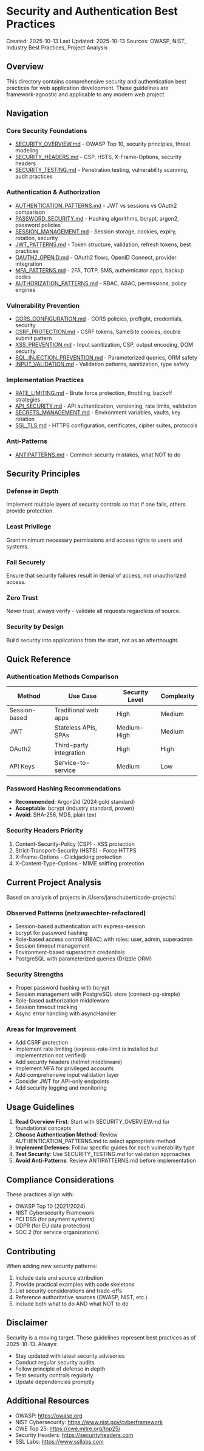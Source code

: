 # Security and Authentication Best Practices

Created: 2025-10-13
Last Updated: 2025-10-13
Sources: OWASP, NIST, Industry Best Practices, Project Analysis

## Overview

This directory contains comprehensive security and authentication best practices for web application development. These guidelines are framework-agnostic and applicable to any modern web project.

## Navigation

### Core Security Foundations
- [SECURITY_OVERVIEW.md](./SECURITY_OVERVIEW.md) - OWASP Top 10, security principles, threat modeling
- [SECURITY_HEADERS.md](./SECURITY_HEADERS.md) - CSP, HSTS, X-Frame-Options, security headers
- [SECURITY_TESTING.md](./SECURITY_TESTING.md) - Penetration testing, vulnerability scanning, audit practices

### Authentication & Authorization
- [AUTHENTICATION_PATTERNS.md](./AUTHENTICATION_PATTERNS.md) - JWT vs sessions vs OAuth2 comparison
- [PASSWORD_SECURITY.md](./PASSWORD_SECURITY.md) - Hashing algorithms, bcrypt, argon2, password policies
- [SESSION_MANAGEMENT.md](./SESSION_MANAGEMENT.md) - Session storage, cookies, expiry, rotation, security
- [JWT_PATTERNS.md](./JWT_PATTERNS.md) - Token structure, validation, refresh tokens, best practices
- [OAUTH2_OPENID.md](./OAUTH2_OPENID.md) - OAuth2 flows, OpenID Connect, provider integration
- [MFA_PATTERNS.md](./MFA_PATTERNS.md) - 2FA, TOTP, SMS, authenticator apps, backup codes
- [AUTHORIZATION_PATTERNS.md](./AUTHORIZATION_PATTERNS.md) - RBAC, ABAC, permissions, policy engines

### Vulnerability Prevention
- [CORS_CONFIGURATION.md](./CORS_CONFIGURATION.md) - CORS policies, preflight, credentials, security
- [CSRF_PROTECTION.md](./CSRF_PROTECTION.md) - CSRF tokens, SameSite cookies, double submit pattern
- [XSS_PREVENTION.md](./XSS_PREVENTION.md) - Input sanitization, CSP, output encoding, DOM security
- [SQL_INJECTION_PREVENTION.md](./SQL_INJECTION_PREVENTION.md) - Parameterized queries, ORM safety
- [INPUT_VALIDATION.md](./INPUT_VALIDATION.md) - Validation patterns, sanitization, type safety

### Implementation Practices
- [RATE_LIMITING.md](./RATE_LIMITING.md) - Brute force protection, throttling, backoff strategies
- [API_SECURITY.md](./API_SECURITY.md) - API authentication, versioning, rate limits, validation
- [SECRETS_MANAGEMENT.md](./SECRETS_MANAGEMENT.md) - Environment variables, vaults, key rotation
- [SSL_TLS.md](./SSL_TLS.md) - HTTPS configuration, certificates, cipher suites, protocols

### Anti-Patterns
- [ANTIPATTERNS.md](./ANTIPATTERNS.md) - Common security mistakes, what NOT to do

## Security Principles

### Defense in Depth
Implement multiple layers of security controls so that if one fails, others provide protection.

### Least Privilege
Grant minimum necessary permissions and access rights to users and systems.

### Fail Securely
Ensure that security failures result in denial of access, not unauthorized access.

### Zero Trust
Never trust, always verify - validate all requests regardless of source.

### Security by Design
Build security into applications from the start, not as an afterthought.

## Quick Reference

### Authentication Methods Comparison

| Method | Use Case | Security Level | Complexity |
|--------|----------|----------------|------------|
| Session-based | Traditional web apps | High | Medium |
| JWT | Stateless APIs, SPAs | Medium-High | Medium |
| OAuth2 | Third-party integration | High | High |
| API Keys | Service-to-service | Medium | Low |

### Password Hashing Recommendations

- **Recommended**: Argon2id (2024 gold standard)
- **Acceptable**: bcrypt (industry standard, proven)
- **Avoid**: SHA-256, MD5, plain text

### Security Headers Priority

1. Content-Security-Policy (CSP) - XSS protection
2. Strict-Transport-Security (HSTS) - Force HTTPS
3. X-Frame-Options - Clickjacking protection
4. X-Content-Type-Options - MIME sniffing protection

## Current Project Analysis

Based on analysis of projects in /Users/janschubert/code-projects/:

### Observed Patterns (netzwaechter-refactored)
- Session-based authentication with express-session
- bcrypt for password hashing
- Role-based access control (RBAC) with roles: user, admin, superadmin
- Session timeout management
- Environment-based superadmin credentials
- PostgreSQL with parameterized queries (Drizzle ORM)

### Security Strengths
- Proper password hashing with bcrypt
- Session management with PostgreSQL store (connect-pg-simple)
- Role-based authorization middleware
- Session timeout tracking
- Async error handling with asyncHandler

### Areas for Improvement
- Add CSRF protection
- Implement rate limiting (express-rate-limit is installed but implementation not verified)
- Add security headers (helmet middleware)
- Implement MFA for privileged accounts
- Add comprehensive input validation layer
- Consider JWT for API-only endpoints
- Add security logging and monitoring

## Usage Guidelines

1. **Read Overview First**: Start with SECURITY_OVERVIEW.md for foundational concepts
2. **Choose Authentication Method**: Review AUTHENTICATION_PATTERNS.md to select appropriate method
3. **Implement Defenses**: Follow specific guides for each vulnerability type
4. **Test Security**: Use SECURITY_TESTING.md for validation approaches
5. **Avoid Anti-Patterns**: Review ANTIPATTERNS.md before implementation

## Compliance Considerations

These practices align with:
- OWASP Top 10 (2021/2024)
- NIST Cybersecurity Framework
- PCI DSS (for payment systems)
- GDPR (for EU data protection)
- SOC 2 (for service organizations)

## Contributing

When adding new security patterns:
1. Include date and source attribution
2. Provide practical examples with code skeletons
3. List security considerations and trade-offs
4. Reference authoritative sources (OWASP, NIST, etc.)
5. Include both what to do AND what NOT to do

## Disclaimer

Security is a moving target. These guidelines represent best practices as of 2025-10-13. Always:
- Stay updated with latest security advisories
- Conduct regular security audits
- Follow principle of defense in depth
- Test security controls regularly
- Update dependencies promptly

## Additional Resources

- OWASP: https://owasp.org
- NIST Cybersecurity: https://www.nist.gov/cyberframework
- CWE Top 25: https://cwe.mitre.org/top25/
- Security Headers: https://securityheaders.com
- SSL Labs: https://www.ssllabs.com
